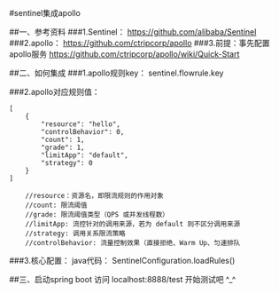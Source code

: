 #sentinel集成apollo

##一、参考资料
###1.Sentinel：
    https://github.com/alibaba/Sentinel
###2.apollo：
    https://github.com/ctripcorp/apollo
###3.前提：事先配置apollo服务
    https://github.com/ctripcorp/apollo/wiki/Quick-Start 

##二、如何集成
###1.apollo规则key：
    sentinel.flowrule.key
    
###2.apollo对应规则值：
   
    [
        {
            "resource": "hello",
            "controlBehavior": 0,
            "count": 1,
            "grade": 1,
            "limitApp": "default",
            "strategy": 0
        }
    ]
    
        //resource：资源名，即限流规则的作用对象
        //count: 限流阈值
        //grade: 限流阈值类型（QPS 或并发线程数）
        //limitApp: 流控针对的调用来源，若为 default 则不区分调用来源
        //strategy: 调用关系限流策略
        //controlBehavior: 流量控制效果（直接拒绝、Warm Up、匀速排队
        
###3.核心配置：
    java代码： SentinelConfiguration.loadRules()
    
##三、启动spring boot
    访问 localhost:8888/test
    开始测试吧 ^_^
 